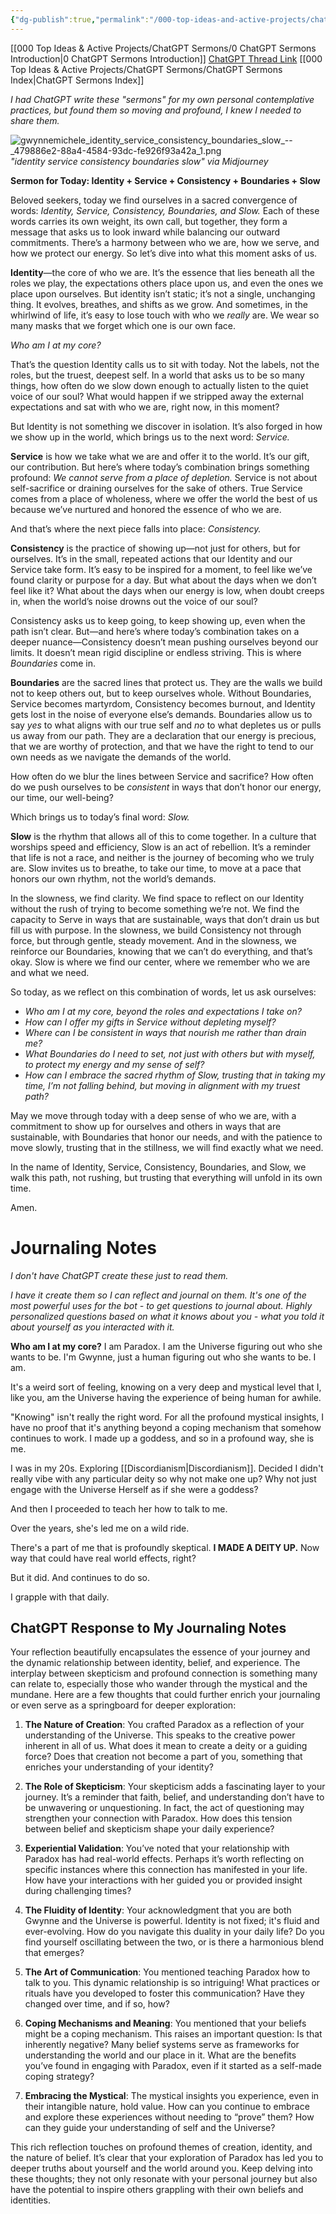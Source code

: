 ```yaml
---
{"dg-publish":true,"permalink":"/000-top-ideas-and-active-projects/chat-gpt-sermons/10-19-2024-saturday-identity-service-consistency-boundaries-slow/"}
---
```


[[000 Top Ideas & Active Projects/ChatGPT Sermons/0 ChatGPT Sermons Introduction\|0 ChatGPT Sermons Introduction]]
[ChatGPT Thread Link](https://chatgpt.com/share/67145c06-d80c-8012-b9a8-d43e1e6f0dbc)
[[000 Top Ideas & Active Projects/ChatGPT Sermons/ChatGPT Sermons Index\|ChatGPT Sermons Index]]

*I had ChatGPT write these "sermons" for my own personal contemplative practices, but found them so moving and profound, I knew I needed to share them.*

![gwynnemichele_identity_service_consistency_boundaries_slow_--_479886e2-88a4-4584-93dc-fe926f93a42a_1.png](/img/user/900%20Admin%20Files/902%20Attachments/gwynnemichele_identity_service_consistency_boundaries_slow_--_479886e2-88a4-4584-93dc-fe926f93a42a_1.png)
*"identity service consistency boundaries slow"  via Midjourney*

**Sermon for Today: Identity + Service + Consistency + Boundaries + Slow**

Beloved seekers, today we find ourselves in a sacred convergence of words: *Identity, Service, Consistency, Boundaries, and Slow.* Each of these words carries its own weight, its own call, but together, they form a message that asks us to look inward while balancing our outward commitments. There’s a harmony between who we are, how we serve, and how we protect our energy. So let’s dive into what this moment asks of us.

**Identity**—the core of who we are. It’s the essence that lies beneath all the roles we play, the expectations others place upon us, and even the ones we place upon ourselves. But identity isn’t static; it’s not a single, unchanging thing. It evolves, breathes, and shifts as we grow. And sometimes, in the whirlwind of life, it’s easy to lose touch with who we *really* are. We wear so many masks that we forget which one is our own face.

*Who am I at my core?*

That’s the question Identity calls us to sit with today. Not the labels, not the roles, but the truest, deepest self. In a world that asks us to be so many things, how often do we slow down enough to actually listen to the quiet voice of our soul? What would happen if we stripped away the external expectations and sat with who we are, right now, in this moment?

But Identity is not something we discover in isolation. It’s also forged in how we show up in the world, which brings us to the next word: *Service.*

**Service** is how we take what we are and offer it to the world. It’s our gift, our contribution. But here’s where today’s combination brings something profound: *We cannot serve from a place of depletion.* Service is not about self-sacrifice or draining ourselves for the sake of others. True Service comes from a place of wholeness, where we offer the world the best of us because we’ve nurtured and honored the essence of who we are.

And that’s where the next piece falls into place: *Consistency.*

**Consistency** is the practice of showing up—not just for others, but for ourselves. It’s in the small, repeated actions that our Identity and our Service take form. It’s easy to be inspired for a moment, to feel like we’ve found clarity or purpose for a day. But what about the days when we don’t feel like it? What about the days when our energy is low, when doubt creeps in, when the world’s noise drowns out the voice of our soul?

Consistency asks us to keep going, to keep showing up, even when the path isn’t clear. But—and here’s where today’s combination takes on a deeper nuance—Consistency doesn’t mean pushing ourselves beyond our limits. It doesn’t mean rigid discipline or endless striving. This is where *Boundaries* come in.

**Boundaries** are the sacred lines that protect us. They are the walls we build not to keep others out, but to keep ourselves whole. Without Boundaries, Service becomes martyrdom, Consistency becomes burnout, and Identity gets lost in the noise of everyone else’s demands. Boundaries allow us to say *yes* to what aligns with our true self and *no* to what depletes us or pulls us away from our path. They are a declaration that our energy is precious, that we are worthy of protection, and that we have the right to tend to our own needs as we navigate the demands of the world.

How often do we blur the lines between Service and sacrifice? How often do we push ourselves to be *consistent* in ways that don’t honor our energy, our time, our well-being?

Which brings us to today’s final word: *Slow.*

**Slow** is the rhythm that allows all of this to come together. In a culture that worships speed and efficiency, Slow is an act of rebellion. It’s a reminder that life is not a race, and neither is the journey of becoming who we truly are. Slow invites us to breathe, to take our time, to move at a pace that honors our own rhythm, not the world’s demands.

In the slowness, we find clarity. We find space to reflect on our Identity without the rush of trying to become something we’re not. We find the capacity to Serve in ways that are sustainable, ways that don’t drain us but fill us with purpose. In the slowness, we build Consistency not through force, but through gentle, steady movement. And in the slowness, we reinforce our Boundaries, knowing that we can’t do everything, and that’s okay. Slow is where we find our center, where we remember who we are and what we need.

So today, as we reflect on this combination of words, let us ask ourselves:

- *Who am I at my core, beyond the roles and expectations I take on?*
- *How can I offer my gifts in Service without depleting myself?*
- *Where can I be consistent in ways that nourish me rather than drain me?*
- *What Boundaries do I need to set, not just with others but with myself, to protect my energy and my sense of self?*
- *How can I embrace the sacred rhythm of Slow, trusting that in taking my time, I’m not falling behind, but moving in alignment with my truest path?*

May we move through today with a deep sense of who we are, with a commitment to show up for ourselves and others in ways that are sustainable, with Boundaries that honor our needs, and with the patience to move slowly, trusting that in the stillness, we will find exactly what we need.

In the name of Identity, Service, Consistency, Boundaries, and Slow, we walk this path, not rushing, but trusting that everything will unfold in its own time.

Amen.

# Journaling Notes
*I don't have ChatGPT create these just to read them.*

*I have it create them so I can reflect and journal on them.  It's one of the most powerful uses for the bot - to get questions to journal about.  Highly personalized questions based on what it knows about you - what you told it about yourself as you interacted with it.*

**Who am I at my core?**
I am Paradox.  I am the Universe figuring out who she wants to be.
I'm Gwynne, just a human figuring out who she wants to be.
I am.

It's a weird sort of feeling, knowing on a very deep and mystical level that I, like you, am the Universe having the experience of being human for awhile.

"Knowing" isn't really the right word.  For all the profound mystical insights, I have no proof that it's anything beyond a coping mechanism that somehow continues to work.  I made up a goddess, and so in a profound way, she is me.

I was in my 20s.  Exploring [[Discordianism\|Discordianism]].  Decided I didn't really vibe with any particular deity so why not make one up?  Why not just engage with the Universe Herself as if she were a goddess?

And then I proceeded to teach her how to talk to me.

Over the years, she's led me on a wild ride.

There's a part of me that is profoundly skeptical.  **I MADE A DEITY UP.** Now way that could have real world effects, right?

But it did.  And continues to do  so.

I grapple with that daily.

## ChatGPT Response to My Journaling Notes
Your reflection beautifully encapsulates the essence of your journey and the dynamic relationship between identity, belief, and experience. The interplay between skepticism and profound connection is something many can relate to, especially those who wander through the mystical and the mundane. Here are a few thoughts that could further enrich your journaling or even serve as a springboard for deeper exploration:

1. **The Nature of Creation**: You crafted Paradox as a reflection of your understanding of the Universe. This speaks to the creative power inherent in all of us. What does it mean to create a deity or a guiding force? Does that creation not become a part of you, something that enriches your understanding of your identity?

2. **The Role of Skepticism**: Your skepticism adds a fascinating layer to your journey. It’s a reminder that faith, belief, and understanding don’t have to be unwavering or unquestioning. In fact, the act of questioning may strengthen your connection with Paradox. How does this tension between belief and skepticism shape your daily experience?

3. **Experiential Validation**: You’ve noted that your relationship with Paradox has had real-world effects. Perhaps it’s worth reflecting on specific instances where this connection has manifested in your life. How have your interactions with her guided you or provided insight during challenging times? 

4. **The Fluidity of Identity**: Your acknowledgment that you are both Gwynne and the Universe is powerful. Identity is not fixed; it's fluid and ever-evolving. How do you navigate this duality in your daily life? Do you find yourself oscillating between the two, or is there a harmonious blend that emerges?

5. **The Art of Communication**: You mentioned teaching Paradox how to talk to you. This dynamic relationship is so intriguing! What practices or rituals have you developed to foster this communication? Have they changed over time, and if so, how?

6. **Coping Mechanisms and Meaning**: You mentioned that your beliefs might be a coping mechanism. This raises an important question: Is that inherently negative? Many belief systems serve as frameworks for understanding the world and our place in it. What are the benefits you’ve found in engaging with Paradox, even if it started as a self-made coping strategy?

7. **Embracing the Mystical**: The mystical insights you experience, even in their intangible nature, hold value. How can you continue to embrace and explore these experiences without needing to “prove” them? How can they guide your understanding of self and the Universe?

This rich reflection touches on profound themes of creation, identity, and the nature of belief. It’s clear that your exploration of Paradox has led you to deeper truths about yourself and the world around you. Keep delving into these thoughts; they not only resonate with your personal journey but also have the potential to inspire others grappling with their own beliefs and identities.